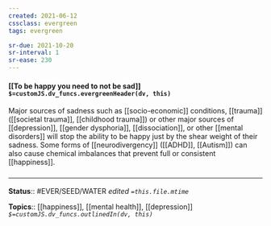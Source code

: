 ```yaml
---
created: 2021-06-12
cssclass: evergreen
tags: evergreen

sr-due: 2021-10-20
sr-interval: 1
sr-ease: 230
---
```


#### [[To be happy you need to not be sad]] `$=customJS.dv_funcs.evergreenHeader(dv, this)`

Major sources of sadness such as [[socio-economic]] conditions, [[trauma]] ([[societal trauma]], [[childhood trauma]]) or other major sources of [[depression]], [[gender dysphoria]], [[dissociation]], or other [[mental disorders]] will stop the ability to be happy just by the shear weight of their sadness. Some forms of [[neurodivergency]] ([[ADHD]], [[Autism]]) can also cause chemical imbalances that prevent full or consistent [[happiness]].

### <hr class="footnote"/>

**Status**:: #EVER/SEED/WATER 
*edited `=this.file.mtime`*

**Topics**:: [[happiness]], [[mental health]], [[depression]]
*`$=customJS.dv_funcs.outlinedIn(dv, this)`*
